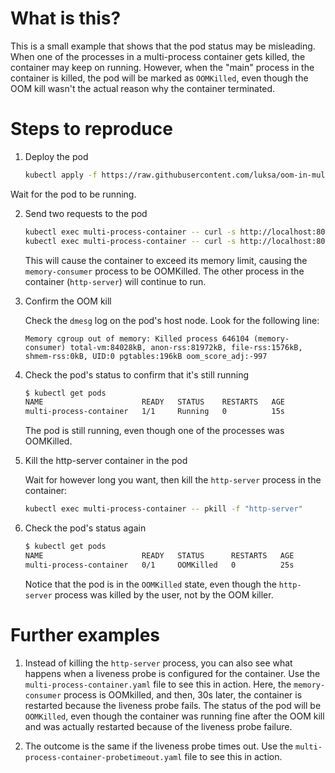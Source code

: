 # What is this?

This is a small example that shows that the pod status may be misleading. 
When one of the processes in a multi-process container gets killed, the container may keep on running.
However, when the "main" process in the container is killed, the pod will be marked as `OOMKilled`, even though the OOM kill wasn't the actual reason why the container terminated.

# Steps to reproduce

1. Deploy the pod 

   ```bash
   kubectl apply -f https://raw.githubusercontent.com/luksa/oom-in-multi-process-container/refs/heads/master/multi-process-container-noprobe.yaml
   ```

Wait for the pod to be running.

2. Send two requests to the pod

   ```bash
   kubectl exec multi-process-container -- curl -s http://localhost:8080
   kubectl exec multi-process-container -- curl -s http://localhost:8080
   ```

   This will cause the container to exceed its memory limit, causing the `memory-consumer` process to be OOMKilled. 
   The other process in the container (`http-server`) will continue to run.

3. Confirm the OOM kill

   Check the `dmesg` log on the pod's host node. Look for the following line:
   
   ```
   Memory cgroup out of memory: Killed process 646104 (memory-consumer) total-vm:84028kB, anon-rss:81972kB, file-rss:1576kB, shmem-rss:0kB, UID:0 pgtables:196kB oom_score_adj:-997
   ```

4. Check the pod's status to confirm that it's still running

   ```bash
   $ kubectl get pods
   NAME                      READY   STATUS    RESTARTS   AGE
   multi-process-container   1/1     Running   0          15s
   ```
   
   The pod is still running, even though one of the processes was OOMKilled.

5. Kill the http-server container in the pod

   Wait for however long you want, then kill the `http-server` process in the container:
   
   ```bash
   kubectl exec multi-process-container -- pkill -f "http-server"
   ```

6. Check the pod's status again

   ```bash
   $ kubectl get pods
   NAME                      READY   STATUS      RESTARTS   AGE
   multi-process-container   0/1     OOMKilled   0          25s
   ```
   
   Notice that the pod is in the `OOMKilled` state, even though the `http-server` process was killed by the user, not by the OOM killer.


# Further examples

1. Instead of killing the `http-server` process, you can also see what happens when a liveness probe is configured for the container. 
Use the `multi-process-container.yaml` file to see this in action.
Here, the `memory-consumer` process is OOMkilled, and then, 30s later, the container is restarted because the liveness probe fails. 
The status of the pod will be `OOMKilled`, even though the container was running fine after the OOM kill and was actually restarted because of the liveness probe failure.

2. The outcome is the same if the liveness probe times out. Use the `multi-process-container-probetimeout.yaml` file to see this in action.